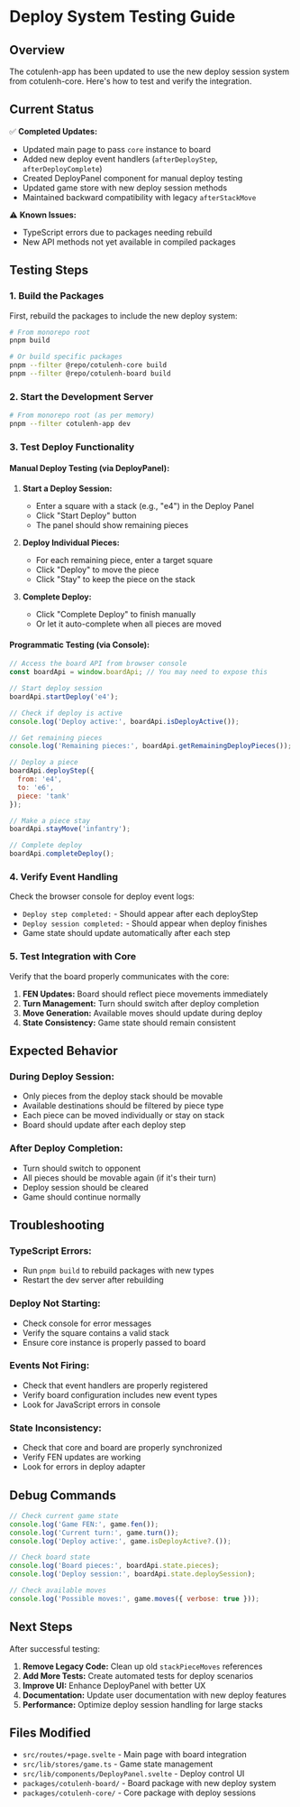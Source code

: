 # Deploy System Testing Guide

## Overview

The cotulenh-app has been updated to use the new deploy session system from cotulenh-core. Here's how to test and verify the integration.

## Current Status

✅ **Completed Updates:**

- Updated main page to pass `core` instance to board
- Added new deploy event handlers (`afterDeployStep`, `afterDeployComplete`)
- Created DeployPanel component for manual deploy testing
- Updated game store with new deploy session methods
- Maintained backward compatibility with legacy `afterStackMove`

⚠️ **Known Issues:**

- TypeScript errors due to packages needing rebuild
- New API methods not yet available in compiled packages

## Testing Steps

### 1. Build the Packages

First, rebuild the packages to include the new deploy system:

```bash
# From monorepo root
pnpm build

# Or build specific packages
pnpm --filter @repo/cotulenh-core build
pnpm --filter @repo/cotulenh-board build
```

### 2. Start the Development Server

```bash
# From monorepo root (as per memory)
pnpm --filter cotulenh-app dev
```

### 3. Test Deploy Functionality

#### Manual Deploy Testing (via DeployPanel):

1. **Start a Deploy Session:**

   - Enter a square with a stack (e.g., "e4") in the Deploy Panel
   - Click "Start Deploy" button
   - The panel should show remaining pieces

2. **Deploy Individual Pieces:**

   - For each remaining piece, enter a target square
   - Click "Deploy" to move the piece
   - Click "Stay" to keep the piece on the stack

3. **Complete Deploy:**
   - Click "Complete Deploy" to finish manually
   - Or let it auto-complete when all pieces are moved

#### Programmatic Testing (via Console):

```javascript
// Access the board API from browser console
const boardApi = window.boardApi; // You may need to expose this

// Start deploy session
boardApi.startDeploy('e4');

// Check if deploy is active
console.log('Deploy active:', boardApi.isDeployActive());

// Get remaining pieces
console.log('Remaining pieces:', boardApi.getRemainingDeployPieces());

// Deploy a piece
boardApi.deployStep({
  from: 'e4',
  to: 'e6',
  piece: 'tank'
});

// Make a piece stay
boardApi.stayMove('infantry');

// Complete deploy
boardApi.completeDeploy();
```

### 4. Verify Event Handling

Check the browser console for deploy event logs:

- `Deploy step completed:` - Should appear after each deployStep
- `Deploy session completed:` - Should appear when deploy finishes
- Game state should update automatically after each step

### 5. Test Integration with Core

Verify that the board properly communicates with the core:

1. **FEN Updates:** Board should reflect piece movements immediately
2. **Turn Management:** Turn should switch after deploy completion
3. **Move Generation:** Available moves should update during deploy
4. **State Consistency:** Game state should remain consistent

## Expected Behavior

### During Deploy Session:

- Only pieces from the deploy stack should be movable
- Available destinations should be filtered by piece type
- Each piece can be moved individually or stay on stack
- Board should update after each deploy step

### After Deploy Completion:

- Turn should switch to opponent
- All pieces should be movable again (if it's their turn)
- Deploy session should be cleared
- Game should continue normally

## Troubleshooting

### TypeScript Errors:

- Run `pnpm build` to rebuild packages with new types
- Restart the dev server after rebuilding

### Deploy Not Starting:

- Check console for error messages
- Verify the square contains a valid stack
- Ensure core instance is properly passed to board

### Events Not Firing:

- Check that event handlers are properly registered
- Verify board configuration includes new event types
- Look for JavaScript errors in console

### State Inconsistency:

- Check that core and board are properly synchronized
- Verify FEN updates are working
- Look for errors in deploy adapter

## Debug Commands

```javascript
// Check current game state
console.log('Game FEN:', game.fen());
console.log('Current turn:', game.turn());
console.log('Deploy active:', game.isDeployActive?.());

// Check board state
console.log('Board pieces:', boardApi.state.pieces);
console.log('Deploy session:', boardApi.state.deploySession);

// Check available moves
console.log('Possible moves:', game.moves({ verbose: true }));
```

## Next Steps

After successful testing:

1. **Remove Legacy Code:** Clean up old `stackPieceMoves` references
2. **Add More Tests:** Create automated tests for deploy scenarios
3. **Improve UI:** Enhance DeployPanel with better UX
4. **Documentation:** Update user documentation with new deploy features
5. **Performance:** Optimize deploy session handling for large stacks

## Files Modified

- `src/routes/+page.svelte` - Main page with board integration
- `src/lib/stores/game.ts` - Game state management
- `src/lib/components/DeployPanel.svelte` - Deploy control UI
- `packages/cotulenh-board/` - Board package with new deploy system
- `packages/cotulenh-core/` - Core package with deploy sessions
